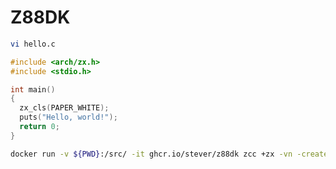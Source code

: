 # Z88DK

```bash
vi hello.c
```

```c
#include <arch/zx.h>
#include <stdio.h>

int main()
{
  zx_cls(PAPER_WHITE);
  puts("Hello, world!");
  return 0;
}
```

```bash
docker run -v ${PWD}:/src/ -it ghcr.io/stever/z88dk zcc +zx -vn -create-app -clib=sdcc_iy -startup=0 hello.c -o hello
```
